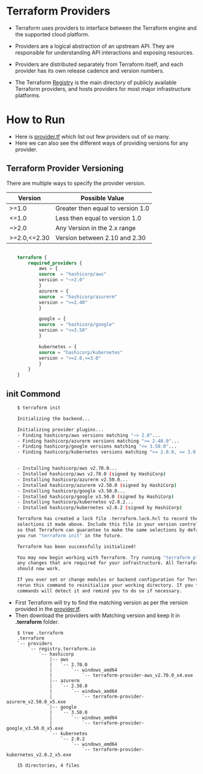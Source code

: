 # Terraform Providers

- Terraform uses providers to interface between the Terraform engine and the supported cloud platform.

- Providers are a logical abstraction of an upstream API. They are responsible for understanding API interactions and exposing resources.

- Providers are distributed separately from Terraform itself, and each provider has its own release cadence and version numbers.

- The Terraform [Registry](https://registry.terraform.io/browse/providers)  is the main directory of publicly available Terraform providers, and hosts providers for most major infrastructure platforms.


# How to Run 

- Here is [provider.tf](provider.tf) which list out few providers out of so many. 
- Here we can also see the different ways of providing versions for any provider.

## Terraform Provider Versioning

There are multiple ways to specify the provider version.

| Version                   | Possible Value                      |
| -------------             | -------------                       |
| >=1.0                     | Greater then equal to version 1.0   |
| <=1.0                     | Less then equal to version 1.0      |
| ~>2.0                     | Any Version in the 2.x range        |
| >=2.0,<=2.30              | Version between 2.10 and 2.30       |

```Terraform

    terraform {
        required_providers {
            aws = {
            source  = "hashicorp/aws"
            version = "~>2.0"
            }
            azurerm = {
            source  = "hashicorp/azurerm"
            version = ">=2.40"
            }

            google = {
            source  = "hashicorp/google"
            version = "<=3.50"
            }

            kubernetes = {
            source = "hashicorp/kubernetes"
            version = ">=2.0,<=3.0"
            }
        }
    }

```

## init Commond 

```sh
    $ terraform init

    Initializing the backend...

    Initializing provider plugins...
    - Finding hashicorp/aws versions matching "~> 2.0"...
    - Finding hashicorp/azurerm versions matching ">= 2.40.0"...
    - Finding hashicorp/google versions matching "<= 3.50.0"...
    - Finding hashicorp/kubernetes versions matching ">= 2.0.0, <= 3.0.0"...


    - Installing hashicorp/aws v2.70.0...
    - Installed hashicorp/aws v2.70.0 (signed by HashiCorp)
    - Installing hashicorp/azurerm v2.50.0...
    - Installed hashicorp/azurerm v2.50.0 (signed by HashiCorp)
    - Installing hashicorp/google v3.50.0...
    - Installed hashicorp/google v3.50.0 (signed by HashiCorp)
    - Installing hashicorp/kubernetes v2.0.2...
    - Installed hashicorp/kubernetes v2.0.2 (signed by HashiCorp)

    Terraform has created a lock file .terraform.lock.hcl to record the provider
    selections it made above. Include this file in your version control repository
    so that Terraform can guarantee to make the same selections by default when
    you run "terraform init" in the future.

    Terraform has been successfully initialized!

    You may now begin working with Terraform. Try running "terraform plan" to see
    any changes that are required for your infrastructure. All Terraform commands
    should now work.

    If you ever set or change modules or backend configuration for Terraform,
    rerun this command to reinitialize your working directory. If you forget, other
    commands will detect it and remind you to do so if necessary.
```


- First Terraform will try to find the matching version as per the version provided in the [provider.tf](provider.tf). 
- Then download the providers with Matching version and keep it in **.terraform** folder. 

```
    $ tree .terraform
    .terraform   
    `-- providers
        `-- registry.terraform.io
            `-- hashicorp
                |-- aws
                |   `-- 2.70.0
                |       `-- windows_amd64
                |           `-- terraform-provider-aws_v2.70.0_x4.exe
                |-- azurerm
                |   `-- 2.50.0
                |       `-- windows_amd64
                |           `-- terraform-provider-azurerm_v2.50.0_x5.exe
                |-- google
                |   `-- 3.50.0
                |       `-- windows_amd64
                |           `-- terraform-provider-google_v3.50.0_x5.exe
                `-- kubernetes
                    `-- 2.0.2
                        `-- windows_amd64
                            `-- terraform-provider-kubernetes_v2.0.2_x5.exe

    15 directories, 4 files
```